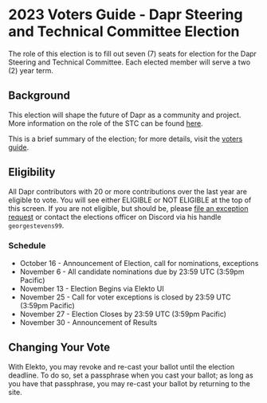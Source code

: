 # 2023 Voters Guide - Dapr Steering and Technical Committee Election

The role of this election is to fill out seven (7) seats for election for the Dapr Steering and Technical Committee.
Each elected member will serve a two (2) year term.  

## Background

This election will shape the future of Dapr as a community and project. More information on the role of the STC can be found [here](https://github.com/dapr/community/blob/master/steering-and-technical-committee-charter.md#charter).

This is a brief summary of the election; for more details, visit the [voters guide](https://github.com/dapr/community/blob/master/elections/2023-STC/voter-guide.md).

## Eligibility

All Dapr contributors with 20 or more contributions over the last year are eligible to vote. You will see either ELIGIBLE or NOT ELIGIBLE at the top of this screen. If you are not eligible, but should be, please [file an exception request](https://elekto.blacksmoke-b816ea16.eastus.azurecontainerapps.io/app/elections/2023-STC/exception) or contact the elections officer on Discord via his handle `georgestevens99`.

### Schedule

* October 16  - Announcement of Election, call for nominations, exceptions
* November 6  - All candidate nominations due by 23:59 UTC (3:59pm Pacific)
* November 13 - Election Begins via Elekto UI
* November 25 - Call for voter exceptions is closed by 23:59 UTC (3:59pm Pacific)
* November 27 - Election Closes by 23:59 UTC (3:59pm Pacific)
* November 30 - Announcement of Results

## Changing Your Vote

With Elekto, you may revoke and re-cast your ballot until the election deadline.  To do so, set a passphrase when you cast your ballot; as long as you have that passphrase, you may re-cast your ballot by returning to the site.
